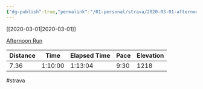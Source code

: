 ```yaml
---
{"dg-publish":true,"permalink":"/01-personal/strava/2020-03-01-afternoon-run/"}
---
```



[[2020-03-01\|2020-03-01]]

[Afternoon Run](https://www.strava.com/activities/3146698510)

| Distance | Time    | Elapsed Time | Pace | Elevation |
| -------- | ------- | ------------ | ---- | --------- |
| 7.36     | 1:10:00 | 1:13:04      | 9:30 | 1218      |




#strava

